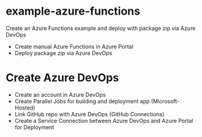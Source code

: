 # example-azure-functions
Create an Azure Functions example and deploy with package zip via Azure DevOps
- Create manual Azure Functions in Azure Portal
- Deploy package zip via Azure DevOps

# Create Azure DevOps
- Create an account in Azure DevOps
- Create Parallel Jobs for building and deployment app (Microsoft-Hosted)
- Link GitHub repo with Azure DevOps (GitHub Connections)
- Create a Service Connection between Azure DevOps and Azure Portal for Deployment